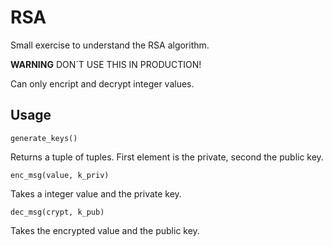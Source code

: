 # RSA
Small exercise to understand the RSA algorithm. 

**WARNING**
DON´T USE THIS IN PRODUCTION!

Can only encript and decrypt integer values.

## Usage

```
generate_keys()
```

Returns a tuple of tuples. First element is the private, second the public key.

```
enc_msg(value, k_priv)
```

Takes a integer value and the private key.

```
dec_msg(crypt, k_pub)
```


Takes the encrypted value and the public key.
